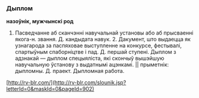 ### Дыплом
**назоўнік, мужчынскі род**

1. Пасведчанне аб сканчэнні навучальнай установы або аб прысваенні якога-н. звання. Д. кандыдата навук. 2. Дакумент, што выдаецца як узнагарода за паспяховае выступленне на конкурсе, фестывалі, спартыўным спаборніцтве і пад. Д. першай ступені. Дыплом з адзнакай — дыплом спецыяліста, які скончыў вышэйшую навучальную ўстанову з выдатнымі ацэнкамі. || прыметнік: дыпломны. Д. праект. Дыпломная работа.

<a rel="author">[http://rv-blr.com/](http://rv-blr.com/slounik.jsp?letterId=0&maskId=0&pageId=902)</a>
